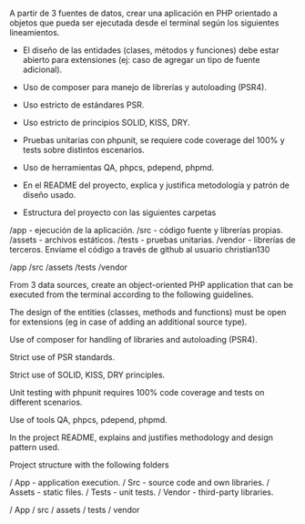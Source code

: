    A partir de 3 fuentes de datos, crear una aplicación en PHP orientado a objetos que pueda ser ejecutada desde el terminal según los siguientes lineamientos.

- El diseño de las entidades (clases, métodos y funciones) debe estar abierto para extensiones (ej: caso de agregar un tipo de fuente adicional).

- Uso de composer para manejo de librerías y autoloading (PSR4).

- Uso estricto de estándares PSR.

- Uso estricto de principios SOLID, KISS, DRY.

- Pruebas unitarias con phpunit, se requiere code coverage del 100% y tests sobre distintos escenarios.

- Uso de herramientas QA, phpcs, pdepend, phpmd.

- En el README del proyecto, explica y justifica metodología y patrón de diseño usado.

- Estructura del proyecto con las siguientes carpetas

/app - ejecución de la aplicación.
/src - código fuente y librerías propias.
/assets - archivos estáticos.
/tests - pruebas unitarias.
/vendor - librerías de terceros.
Envíame el código a través de github al usuario christian130

/app /src /assets /tests /vendor 



From 3 data sources, create an object-oriented PHP application that can be executed from the terminal according to the following guidelines.

The design of the entities (classes, methods and functions) must be open for extensions (eg in case of adding an additional source type).

Use of composer for handling of libraries and autoloading (PSR4).

Strict use of PSR standards.

Strict use of SOLID, KISS, DRY principles.

Unit testing with phpunit requires 100% code coverage and tests on different scenarios.

Use of tools QA, phpcs, pdepend, phpmd.

In the project README, explains and justifies methodology and design pattern used.

Project structure with the following folders

/ App - application execution. / Src - source code and own libraries. / Assets - static files. / Tests - unit tests. / Vendor - third-party libraries.

/ App / src / assets / tests / vendor
